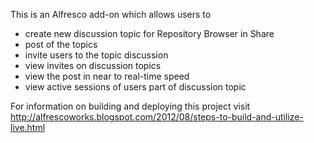 This is an Alfresco add-on which allows users to
- create new discussion topic for Repository Browser in Share
- post of the topics
- invite users to the topic discussion
- view invites on discussion topics
- view the post in near to real-time speed
- view active sessions of users part of discussion topic

For information on building and deploying this project visit http://alfrescoworks.blogspot.com/2012/08/steps-to-build-and-utilize-live.html